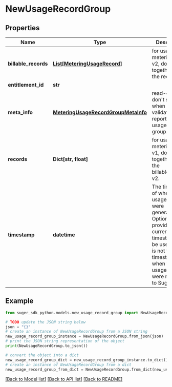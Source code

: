 # NewUsageRecordGroup


## Properties

Name | Type | Description | Notes
------------ | ------------- | ------------- | -------------
**billable_records** | [**List[MeteringUsageRecord]**](MeteringUsageRecord.md) | for usage metering API v2, don&#39;t use it together with the records v1. | [optional] 
**entitlement_id** | **str** |  | 
**meta_info** | [**MeteringUsageRecordGroupMetaInfo**](MeteringUsageRecordGroupMetaInfo.md) | read-only, don&#39;t set it when validating or reporting the usage record group. | [optional] 
**records** | **Dict[str, float]** | for usage metering API v1, don&#39;t use it together with the billableRecords v2. | 
**timestamp** | **datetime** | The timestamp of when the usage records were generated. Optional, if not provided, the current report timestamp will be used. This is not the timestamp of when the usage records were reported to Suger. | [optional] 

## Example

```python
from suger_sdk_python.models.new_usage_record_group import NewUsageRecordGroup

# TODO update the JSON string below
json = "{}"
# create an instance of NewUsageRecordGroup from a JSON string
new_usage_record_group_instance = NewUsageRecordGroup.from_json(json)
# print the JSON string representation of the object
print(NewUsageRecordGroup.to_json())

# convert the object into a dict
new_usage_record_group_dict = new_usage_record_group_instance.to_dict()
# create an instance of NewUsageRecordGroup from a dict
new_usage_record_group_from_dict = NewUsageRecordGroup.from_dict(new_usage_record_group_dict)
```
[[Back to Model list]](../README.md#documentation-for-models) [[Back to API list]](../README.md#documentation-for-api-endpoints) [[Back to README]](../README.md)


